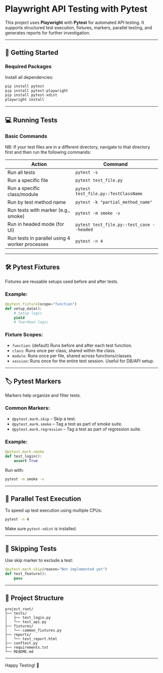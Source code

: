 # Playwright API Testing with Pytest

This project uses **Playwright** with **Pytest** for automated API testing. It supports structured test execution, fixtures, markers, parallel testing, and generates reports for further investigation.

---

## 🚀 Getting Started

### Required Packages
Install all dependencies:

```bash
pip install pytest
pip install pytest-playwright
pip install pytest-xdist
playwright install
```

---

## 💻 Running Tests

### Basic Commands
NB: If your test files are in a different directory, navigate to that directory first and then run the following commands:

| Action                              | Command |
|-------------------------------------|---------|
| Run all tests                       | `pytest -s` |
| Run a specific file                 | `pytest test_file.py` |
| Run a specific class/module         | `pytest test_file.py::TestClassName` |
| Run by test method name             | `pytest -k "partial_method_name"` |
| Run tests with marker (e.g., smoke) | `pytest -m smoke -v` |
| Run in headed mode (for UI)         | `pytest test_file.py::test_case --headed` |
| Run tests in parallel using 4 worker processes              | `pytest -n 4` |

---

## 🛠️ Pytest Fixtures

Fixtures are reusable setups used before and after tests.

### Example:
```python
@pytest.fixture(scope="function")
def setup_data():
    # Setup logic
    yield
    # Teardown logic
```

### Fixture Scopes:
- `function`: (default) Runs before and after each test function.
- `class`: Runs once per class, shared within the class.
- `module`: Runs once per file, shared across functions/classes.
- `session`: Runs once for the entire test session. Useful for DB/API setup.

---

## 🏷️ Pytest Markers

Markers help organize and filter tests.

### Common Markers:
- `@pytest.mark.skip` – Skip a test.
- `@pytest.mark.smoke` – Tag a test as part of smoke suite.
- `@pytest.mark.regression` – Tag a test as part of regression suite.

### Example:
```python
@pytest.mark.smoke
def test_login():
    assert True
```

Run with:
```bash
pytest -m smoke -v
```

---

## 🔄 Parallel Test Execution

To speed up test execution using multiple CPUs:

```bash
pytest -n 4
```

Make sure `pytest-xdist` is installed.

---

## 🚫 Skipping Tests

Use skip marker to exclude a test:
```python
@pytest.mark.skip(reason="Not implemented yet")
def test_feature():
    pass
```

---

## 📁 Project Structure

```
project_root/
├── tests/
│   ├── test_login.py
│   └── test_api.py
├── fixtures/
│   └── common_fixtures.py
├── reports/
│   └── test_report.html
├── conftest.py
├── requirements.txt
└── README.md
```

---

Happy Testing! 🚀

